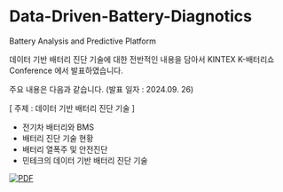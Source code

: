 # Data-Driven-Battery-Diagnotics
Battery Analysis and Predictive Platform

데이터 기반 배터리 진단 기술에 대한 전반적인 내용을 담아서 KINTEX K-배터리쇼 Conference 에서 발표하였습니다.

주요 내용은 다음과 같습니다. (발표 일자 : 2024.09. 26)

[ 주제 : 데이터 기반 배터리 진단 기술 ]
- 전기차 배터리와 BMS
- 배터리 진단 기술 현황
- 배터리 열폭주 및 안전진단
- 민테크의 데이터 기반 배터리 진단 기술

[![PDF](https://img.shields.io/badge/PDF-View-red?style=for-the-badge&logo=adobeacrobatreader&logoColor=white)](https://github.com/star-kbin/Data-Driven-Battery-Diagnotics/blob/1c60557c0f932209aa42eb9cbf8e3d1cb4266ce5/%5BK-%EB%B0%B0%ED%84%B0%EB%A6%AC%EC%87%BC%5D%20%EB%8D%B0%EC%9D%B4%ED%84%B0%20%EA%B8%B0%EB%B0%98%20%EB%B0%B0%ED%84%B0%EB%A6%AC%20%EC%A7%84%EB%8B%A8%20%EA%B8%B0%EC%88%A0_%EB%AF%BC%ED%85%8C%ED%81%AC_24.09.26.pdf)
